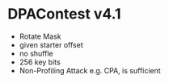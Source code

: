 # DPAContest v4.1

- Rotate Mask
- given starter offset
- no shuffle
- 256 key bits
- Non-Profiling Attack e.g. CPA, is sufficient
